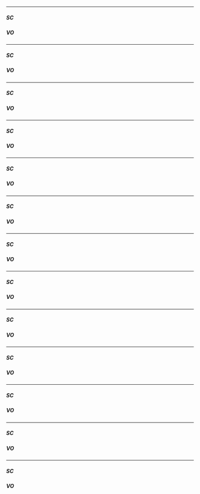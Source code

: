 
---


##### SC

##### VO

---


##### SC

##### VO

---


##### SC

##### VO

---


##### SC

##### VO

---


##### SC

##### VO

---


##### SC

##### VO

---


##### SC

##### VO

---


##### SC

##### VO

---


##### SC

##### VO

---


##### SC

##### VO

---


##### SC

##### VO

---


##### SC

##### VO

---


##### SC

##### VO
